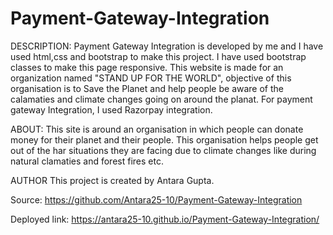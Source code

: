 # Payment-Gateway-Integration


DESCRIPTION: Payment Gateway Integration is developed by me and I have used html,css and bootstrap to make this project. I have used bootstrap classes to make this page responsive. This website is made for an organization named "STAND UP FOR THE WORLD", objective of this organisation is to Save the Planet and help people be aware of the calamaties and climate changes going on around the planat.
For payment gateway Integration, I used Razorpay integration.

ABOUT: This site is around an organisation in which people can donate money for their planet and their people. This organisation helps people get out of the har situations they are facing due to climate changes like during natural clamaties and forest fires etc. 

AUTHOR This project is created by Antara Gupta.

Source: https://github.com/Antara25-10/Payment-Gateway-Integration

Deployed link:  https://antara25-10.github.io/Payment-Gateway-Integration/

